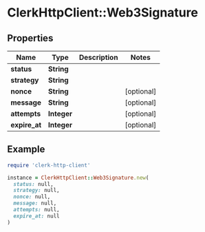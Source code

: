 # ClerkHttpClient::Web3Signature

## Properties

| Name | Type | Description | Notes |
| ---- | ---- | ----------- | ----- |
| **status** | **String** |  |  |
| **strategy** | **String** |  |  |
| **nonce** | **String** |  | [optional] |
| **message** | **String** |  | [optional] |
| **attempts** | **Integer** |  | [optional] |
| **expire_at** | **Integer** |  | [optional] |

## Example

```ruby
require 'clerk-http-client'

instance = ClerkHttpClient::Web3Signature.new(
  status: null,
  strategy: null,
  nonce: null,
  message: null,
  attempts: null,
  expire_at: null
)
```

